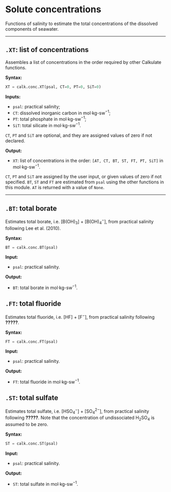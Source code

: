 # Solute concentrations

Functions of salinity to estimate the total concentrations of the dissolved components of seawater.


<hr />


## `.XT`: list of concentrations

Assembles a list of concentrations in the order required by other Calkulate functions.

**Syntax:**

```python
XT = calk.conc.XT(psal, CT=0, PT=0, SiT=0)
```

**Inputs:**

  * `psal`: practical salinity;
  * `CT`: dissolved inorganic carbon in mol·kg-sw<sup>−1</sup>;
  * `PT`: total phosphate in mol·kg-sw<sup>−1</sup>;
  * `SiT`: total silicate in mol·kg-sw<sup>−1</sup>.

`CT`, `PT` and `SiT` are optional, and they are assigned values of zero if not declared.

**Output:**

  * `XT`: list of concentrations in the order: `[AT, CT, BT, ST, FT, PT, SiT]` in mol·kg-sw<sup>−1</sup>.

`CT`, `PT` and `SiT` are assigned by the user input, or given values of zero if not specified. `BT`, `ST` and `FT` are estimated from `psal` using the other functions in this module. `AT` is returned with a value of `None`.


<hr />


## `.BT`: total borate

Estimates total borate, i.e. [B(OH)<sub>3</sub>] + [B(OH)<sub>4</sub><sup>−</sup>], from practical salinity following Lee et al. (2010).

**Syntax:**

```python
BT = calk.conc.BT(psal)
```

**Input:**

  * `psal`: practical salinity.

**Output:**

  * `BT`: total borate in mol·kg-sw<sup>−1</sup>.


## `.FT`: total fluoride

Estimates total fluoride, i.e. [HF] + [F<sup>−</sup>], from practical salinity following **?????**.

**Syntax:**

```python
FT = calk.conc.FT(psal)
```

**Input:**

  * `psal`: practical salinity.

**Output:**

  * `FT`: total fluoride in mol·kg-sw<sup>−1</sup>.


## `.ST`: total sulfate

Estimates total sulfate, i.e. [HSO<sub>4</sub><sup>−</sup>] + [SO<sub>4</sub><sup>2−</sup>], from practical salinity following **?????**. Note that the concentration of undissociated H<sub>2</sub>SO<sub>4</sub> is assumed to be zero.

**Syntax:**

```python
ST = calk.conc.ST(psal)
```

**Input:**

  * `psal`: practical salinity.

**Output:**

  * `ST`: total sulfate in mol·kg-sw<sup>−1</sup>.
